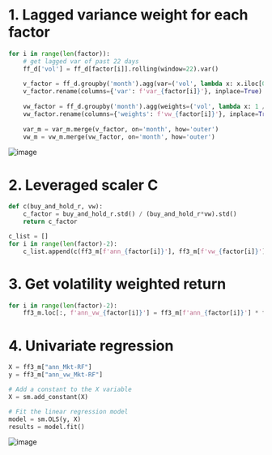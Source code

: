 # 1. Lagged variance weight for each factor 
```python
for i in range(len(factor)):
    # get lagged var of past 22 days
    ff_d['vol'] = ff_d[factor[i]].rolling(window=22).var()
    
    v_factor = ff_d.groupby('month').agg(var=('vol', lambda x: x.iloc[0])).reset_index()
    v_factor.rename(columns={'var': f'var_{factor[i]}'}, inplace=True)
    
    vw_factor = ff_d.groupby('month').agg(weights=('vol', lambda x: 1 / x.iloc[0])).reset_index()
    vw_factor.rename(columns={'weights': f'vw_{factor[i]}'}, inplace=True)
    
    var_m = var_m.merge(v_factor, on='month', how='outer')
    vw_m = vw_m.merge(vw_factor, on='month', how='outer')
```
![image](https://github.com/demihe2004/Quantitative-Asset-Management/assets/135466801/ca7aede0-45f0-4f20-b875-9dc4a27f0cf5)

# 2. Leveraged scaler C

```python
def c(buy_and_hold_r, vw):
    c_factor = buy_and_hold_r.std() / (buy_and_hold_r*vw).std()
    return c_factor

c_list = []
for i in range(len(factor)-2):
    c_list.append(c(ff3_m[f'ann_{factor[i]}'], ff3_m[f'vw_{factor[i]}']))
```

# 3. Get volatility weighted return 
```python
for i in range(len(factor)-2):
    ff3_m.loc[:, f'ann_vw_{factor[i]}'] = ff3_m[f'ann_{factor[i]}'] * ff3_m[f'vw_{factor[i]}'] * c_list[i]
```

# 4. Univariate regression

```python
X = ff3_m["ann_Mkt-RF"] 
y = ff3_m["ann_vw_Mkt-RF"] 

# Add a constant to the X variable
X = sm.add_constant(X)

# Fit the linear regression model
model = sm.OLS(y, X)
results = model.fit()
```
![image](https://github.com/demihe2004/Quantitative-Asset-Management/assets/135466801/249fa065-d77f-409c-a20e-2489a62979f5)

